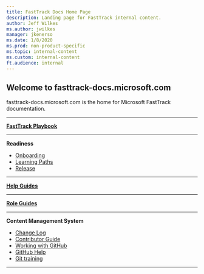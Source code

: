 ```yaml
---
title: FastTrack Docs Home Page
description: Landing page for FastTrack internal content.
author: Jeff Wilkes
ms.author: jwilkes 
manager: jkenerso
ms.date: 1/8/2020
ms.prod: non-product-specific
ms.topic: internal-content
ms.custom: internal-content
ft.audience: internal
---
```


## Welcome to fasttrack-docs.microsoft.com
fasttrack-docs.microsoft.com is the home for Microsoft FastTrack documentation.
***
**[FastTrack Playbook](playbook/index.md)**
***

**Readiness**
* [Onboarding](onboarding-readiness/index.md)
* [Learning Paths](onboarding-readiness/learning-paths.md)
* [Release](release-readiness/index.md)
***

**[Help Guides](help-guides/index.md)**
***

**[Role Guides](role-guide/index.md)**
***

**Content Management System**
* [Change Log](changelog.md)
* [Contributor Guide](contribute/index.md)
* [Working with GitHub](https://guides.github.com/introduction/flow/)
* [GitHub Help](https://help.github.com/en)
* [Git training](https://www.lynda.com/Git-training-tutorials/1383-0.html)
***